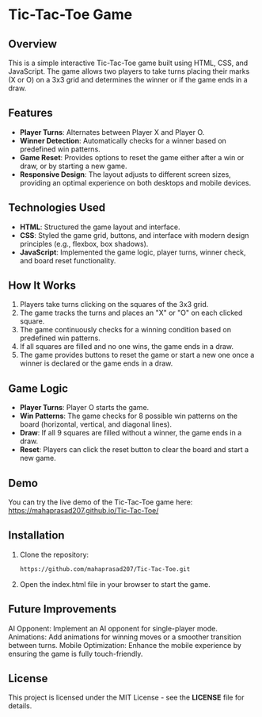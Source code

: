 # Tic-Tac-Toe Game

## Overview
This is a simple interactive Tic-Tac-Toe game built using HTML, CSS, and JavaScript. The game allows two players to take turns placing their marks (X or O) on a 3x3 grid and determines the winner or if the game ends in a draw.

## Features
- **Player Turns**: Alternates between Player X and Player O.
- **Winner Detection**: Automatically checks for a winner based on predefined win patterns.
- **Game Reset**: Provides options to reset the game either after a win or draw, or by starting a new game.
- **Responsive Design**: The layout adjusts to different screen sizes, providing an optimal experience on both desktops and mobile devices.

## Technologies Used
- **HTML**: Structured the game layout and interface.
- **CSS**: Styled the game grid, buttons, and interface with modern design principles (e.g., flexbox, box shadows).
- **JavaScript**: Implemented the game logic, player turns, winner check, and board reset functionality.

## How It Works
1. Players take turns clicking on the squares of the 3x3 grid.
2. The game tracks the turns and places an "X" or "O" on each clicked square.
3. The game continuously checks for a winning condition based on predefined win patterns.
4. If all squares are filled and no one wins, the game ends in a draw.
5. The game provides buttons to reset the game or start a new one once a winner is declared or the game ends in a draw.

## Game Logic
- **Player Turns**: Player O starts the game.
- **Win Patterns**: The game checks for 8 possible win patterns on the board (horizontal, vertical, and diagonal lines).
- **Draw**: If all 9 squares are filled without a winner, the game ends in a draw.
- **Reset**: Players can click the reset button to clear the board and start a new game.

## Demo
You can try the live demo of the Tic-Tac-Toe game here: https://mahaprasad207.github.io/Tic-Tac-Toe/

## Installation
1. Clone the repository:
   ```bash
   https://github.com/mahaprasad207/Tic-Tac-Toe.git

2. Open the index.html file in your browser to start the game.
## Future Improvements
AI Opponent: Implement an AI opponent for single-player mode.
Animations: Add animations for winning moves or a smoother transition between turns.
Mobile Optimization: Enhance the mobile experience by ensuring the game is fully touch-friendly.

## License
This project is licensed under the MIT License - see the **LICENSE** file for details.